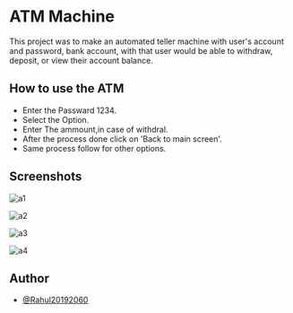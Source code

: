 
# ATM Machine

This project was to make an automated teller machine with user's account and password, bank account, with that user would be able to withdraw, deposit, or view their account balance.

## How to use the ATM

-	Enter the Passward 1234.
-	Select the Option.
-	Enter The ammount,in case of withdral.
-	After the process done click on 'Back to main screen'.
-	Same process follow for other options.



## Screenshots

![a1](https://user-images.githubusercontent.com/74582975/171085313-6cb975e2-1cc1-4e2f-b916-fca7167cbcfc.png)


![a2](https://user-images.githubusercontent.com/74582975/171085383-a7a1fb2f-aaac-44b2-88c3-185ada5a8b1d.png)


![a3](https://user-images.githubusercontent.com/74582975/171085415-aa102170-eca5-4414-b46e-1af1ec2f1da6.png)

![a4](https://user-images.githubusercontent.com/74582975/171085449-2ef78dc9-a034-465d-a046-754ced733a19.png)


## Author

- [@Rahul20192060](https://github.com/Rahul20192060)
